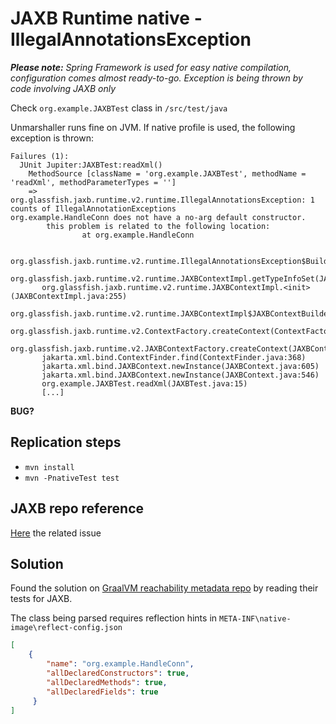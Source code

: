 # JAXB Runtime native - IllegalAnnotationsException

*__Please note:__ Spring Framework is used for easy native compilation, 
configuration comes almost ready-to-go. Exception is being thrown by code involving JAXB only*

Check `org.example.JAXBTest` class in `/src/test/java`

Unmarshaller runs fine on JVM.
If native profile is used, the following exception is thrown:
```
Failures (1):
  JUnit Jupiter:JAXBTest:readXml()
    MethodSource [className = 'org.example.JAXBTest', methodName = 'readXml', methodParameterTypes = '']
    => org.glassfish.jaxb.runtime.v2.runtime.IllegalAnnotationsException: 1 counts of IllegalAnnotationExceptions
org.example.HandleConn does not have a no-arg default constructor.
        this problem is related to the following location:
                at org.example.HandleConn

       org.glassfish.jaxb.runtime.v2.runtime.IllegalAnnotationsException$Builder.check(IllegalAnnotationsException.java:83)
       org.glassfish.jaxb.runtime.v2.runtime.JAXBContextImpl.getTypeInfoSet(JAXBContextImpl.java:421)
       org.glassfish.jaxb.runtime.v2.runtime.JAXBContextImpl.<init>(JAXBContextImpl.java:255)
       org.glassfish.jaxb.runtime.v2.runtime.JAXBContextImpl$JAXBContextBuilder.build(JAXBContextImpl.java:1115)
       org.glassfish.jaxb.runtime.v2.ContextFactory.createContext(ContextFactory.java:144)
       org.glassfish.jaxb.runtime.v2.JAXBContextFactory.createContext(JAXBContextFactory.java:44)
       jakarta.xml.bind.ContextFinder.find(ContextFinder.java:368)
       jakarta.xml.bind.JAXBContext.newInstance(JAXBContext.java:605)
       jakarta.xml.bind.JAXBContext.newInstance(JAXBContext.java:546)
       org.example.JAXBTest.readXml(JAXBTest.java:15)
       [...]

```

__BUG?__

## Replication steps

* `mvn install`
* `mvn -PnativeTest test`

## JAXB repo reference
[Here](https://github.com/eclipse-ee4j/jaxb-ri/issues/1673) the related issue


## Solution

Found the solution on [GraalVM reachability metadata repo](https://github.com/oracle/graalvm-reachability-metadata) by reading their tests for JAXB.

The class being parsed requires reflection hints in `META-INF\native-image\reflect-config.json`
```json
[
    {
        "name": "org.example.HandleConn",
        "allDeclaredConstructors": true,
        "allDeclaredMethods": true,
        "allDeclaredFields": true
     }
]
```




